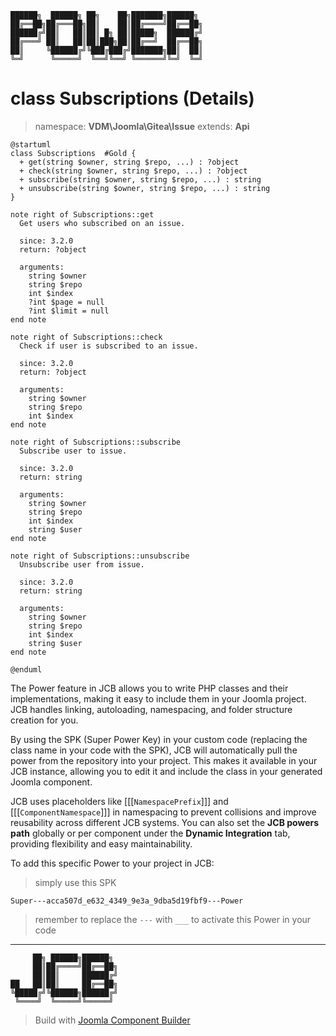 ```
██████╗  ██████╗ ██╗    ██╗███████╗██████╗
██╔══██╗██╔═══██╗██║    ██║██╔════╝██╔══██╗
██████╔╝██║   ██║██║ █╗ ██║█████╗  ██████╔╝
██╔═══╝ ██║   ██║██║███╗██║██╔══╝  ██╔══██╗
██║     ╚██████╔╝╚███╔███╔╝███████╗██║  ██║
╚═╝      ╚═════╝  ╚══╝╚══╝ ╚══════╝╚═╝  ╚═╝
```
# class Subscriptions (Details)
> namespace: **VDM\Joomla\Gitea\Issue**
> extends: **Api**

```uml
@startuml
class Subscriptions  #Gold {
  + get(string $owner, string $repo, ...) : ?object
  + check(string $owner, string $repo, ...) : ?object
  + subscribe(string $owner, string $repo, ...) : string
  + unsubscribe(string $owner, string $repo, ...) : string
}

note right of Subscriptions::get
  Get users who subscribed on an issue.

  since: 3.2.0
  return: ?object
  
  arguments:
    string $owner
    string $repo
    int $index
    ?int $page = null
    ?int $limit = null
end note

note right of Subscriptions::check
  Check if user is subscribed to an issue.

  since: 3.2.0
  return: ?object
  
  arguments:
    string $owner
    string $repo
    int $index
end note

note right of Subscriptions::subscribe
  Subscribe user to issue.

  since: 3.2.0
  return: string
  
  arguments:
    string $owner
    string $repo
    int $index
    string $user
end note

note right of Subscriptions::unsubscribe
  Unsubscribe user from issue.

  since: 3.2.0
  return: string
  
  arguments:
    string $owner
    string $repo
    int $index
    string $user
end note
 
@enduml
```

The Power feature in JCB allows you to write PHP classes and their implementations, making it easy to include them in your Joomla project. JCB handles linking, autoloading, namespacing, and folder structure creation for you.

By using the SPK (Super Power Key) in your custom code (replacing the class name in your code with the SPK), JCB will automatically pull the power from the repository into your project. This makes it available in your JCB instance, allowing you to edit it and include the class in your generated Joomla component.

JCB uses placeholders like [[[`NamespacePrefix`]]] and [[[`ComponentNamespace`]]] in namespacing to prevent collisions and improve reusability across different JCB systems. You can also set the **JCB powers path** globally or per component under the **Dynamic Integration** tab, providing flexibility and easy maintainability.

To add this specific Power to your project in JCB:

> simply use this SPK
```
Super---acca507d_e632_4349_9e3a_9dba5d19fbf9---Power
```
> remember to replace the `---` with `___` to activate this Power in your code

---
```
     ██╗ ██████╗██████╗
     ██║██╔════╝██╔══██╗
     ██║██║     ██████╔╝
██   ██║██║     ██╔══██╗
╚█████╔╝╚██████╗██████╔╝
 ╚════╝  ╚═════╝╚═════╝
```
> Build with [Joomla Component Builder](https://git.vdm.dev/joomla/Component-Builder)

